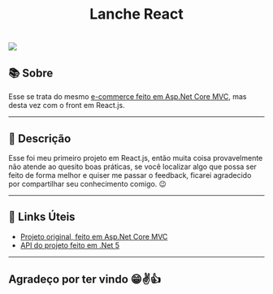 <h1 align="center">Lanche React</h1>
<h1><img src="https://ik.imagekit.io/xguomcqgelu/lancheReact_Vil97alHi.gif?updatedAt=1628219639530"/></h1>

## 📚 Sobre

Esse se trata do mesmo [e-commerce feito em Asp.Net Core MVC](https://github.com/MayconFagundesMonteiro/LanchesMacMVC), mas desta vez com o front em React.js.

---

## 📖 Descrição
Esse foi meu primeiro projeto em React.js, então muita coisa provavelmente não atende ao quesito boas práticas, se você localizar algo que possa ser feito de forma melhor e quiser me passar o feedback, ficarei agradecido por compartilhar seu conhecimento comigo. 😉

---


## 🔗 Links Úteis

* [Projeto original, feito em Asp.Net Core MVC](https://github.com/MayconFagundesMonteiro/LanchesMacMVC)
* [API do projeto feito em .Net 5](https://github.com/MayconFagundesMonteiro/LancheAPI/blob/main/README.md)

---
## Agradeço por ter vindo 😁✌👍